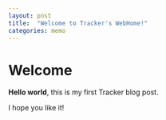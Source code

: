 ```yaml
---
layout: post
title:  "Welcome to Tracker's WebHome!"
categories: memo
---
```


# Welcome

**Hello world**, this is my first Tracker blog post.

I hope you like it!
